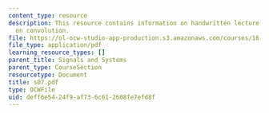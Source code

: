```yaml
---
content_type: resource
description: This resource contains information on handwritten lecture notes based
  on convolution.
file: https://ol-ocw-studio-app-production.s3.amazonaws.com/courses/16-01-unified-engineering-i-ii-iii-iv-fall-2005-spring-2006/deff6e5424f9af736c612608fe7efd8f_s07.pdf
file_type: application/pdf
learning_resource_types: []
parent_title: Signals and Systems
parent_type: CourseSection
resourcetype: Document
title: s07.pdf
type: OCWFile
uid: deff6e54-24f9-af73-6c61-2608fe7efd8f
---
```

